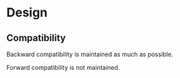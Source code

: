 # Design

## Compatibility

Backward compatibility is maintained as much as possible.

Forward compatibility is not maintained.
